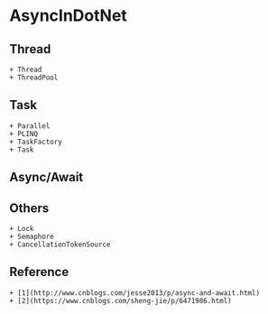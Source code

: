 # AsyncInDotNet    

## Thread    
    + Thread   
    + ThreadPool   

## Task    
    + Parallel
    + PLINQ
    + TaskFactory
    + Task

## Async/Await   

## Others
    + Lock
    + Semaphore
    + CancellationTokenSource

## Reference    
    + [1](http://www.cnblogs.com/jesse2013/p/async-and-await.html)
    + [2](https://www.cnblogs.com/sheng-jie/p/6471986.html)